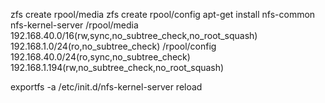 zfs create rpool/media
zfs create rpool/config
apt-get install nfs-common nfs-kernel-server
/rpool/media 192.168.40.0/16(rw,sync,no_subtree_check,no_root_squash) 192.168.1.0/24(ro,no_subtree_check)
/rpool/config 192.168.40.0/24(ro,sync,no_subtree_check) 192.168.1.194(rw,no_subtree_check,no_root_squash)

exportfs -a
/etc/init.d/nfs-kernel-server reload
